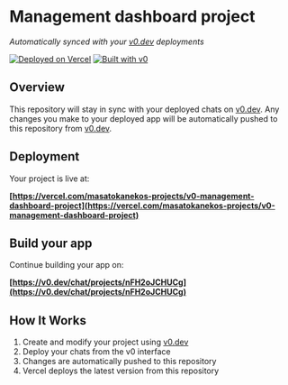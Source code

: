 # Management dashboard project

*Automatically synced with your [v0.dev](https://v0.dev) deployments*

[![Deployed on Vercel](https://img.shields.io/badge/Deployed%20on-Vercel-black?style=for-the-badge&logo=vercel)](https://vercel.com/masatokanekos-projects/v0-management-dashboard-project)
[![Built with v0](https://img.shields.io/badge/Built%20with-v0.dev-black?style=for-the-badge)](https://v0.dev/chat/projects/nFH2oJCHUCg)

## Overview

This repository will stay in sync with your deployed chats on [v0.dev](https://v0.dev).
Any changes you make to your deployed app will be automatically pushed to this repository from [v0.dev](https://v0.dev).

## Deployment

Your project is live at:

**[https://vercel.com/masatokanekos-projects/v0-management-dashboard-project](https://vercel.com/masatokanekos-projects/v0-management-dashboard-project)**

## Build your app

Continue building your app on:

**[https://v0.dev/chat/projects/nFH2oJCHUCg](https://v0.dev/chat/projects/nFH2oJCHUCg)**

## How It Works

1. Create and modify your project using [v0.dev](https://v0.dev)
2. Deploy your chats from the v0 interface
3. Changes are automatically pushed to this repository
4. Vercel deploys the latest version from this repository